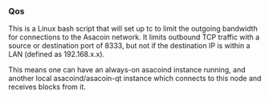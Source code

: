 ### Qos ###

This is a Linux bash script that will set up tc to limit the outgoing bandwidth for connections to the Asacoin network. It limits outbound TCP traffic with a source or destination port of 8333, but not if the destination IP is within a LAN (defined as 192.168.x.x).

This means one can have an always-on asacoind instance running, and another local asacoind/asacoin-qt instance which connects to this node and receives blocks from it.
